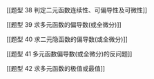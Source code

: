

[[题型 38 判定二元函数连续性、可偏导性及可微性]]

[[题型 39 求多元函数的偏导数(或全微分)]]

[[题型 40 求二元隐函数的偏导数(或全微分)]] 

[[题型 41 多元函数偏导数(或全微分)的反问题]]

[[题型 42 求多元函数的极值或最值]]